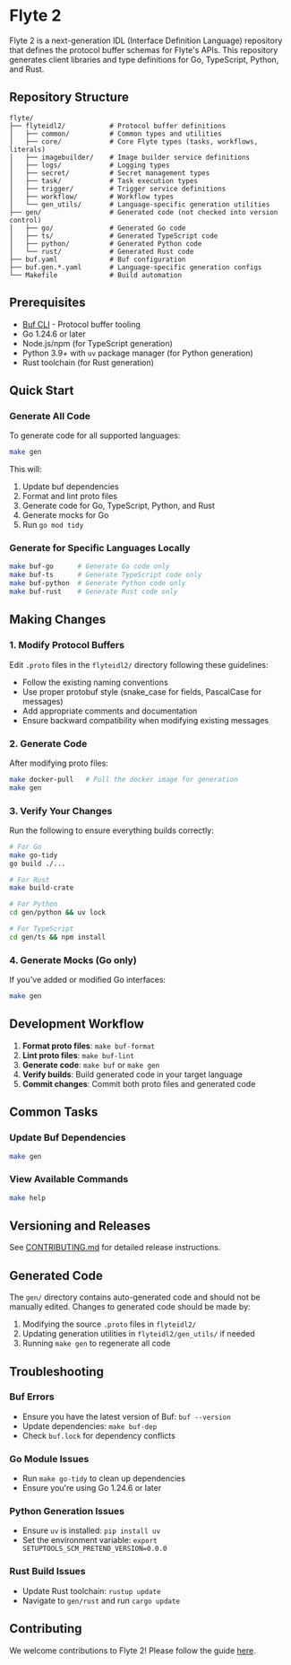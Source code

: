 # Flyte 2

Flyte 2 is a next-generation IDL (Interface Definition Language) repository that defines the protocol buffer schemas for Flyte's APIs. This repository generates client libraries and type definitions for Go, TypeScript, Python, and Rust.

## Repository Structure

```
flyte/
├── flyteidl2/           # Protocol buffer definitions
│   ├── common/          # Common types and utilities
│   ├── core/            # Core Flyte types (tasks, workflows, literals)
│   ├── imagebuilder/    # Image builder service definitions
│   ├── logs/            # Logging types
│   ├── secret/          # Secret management types
│   ├── task/            # Task execution types
│   ├── trigger/         # Trigger service definitions
│   ├── workflow/        # Workflow types
│   └── gen_utils/       # Language-specific generation utilities
├── gen/                 # Generated code (not checked into version control)
│   ├── go/              # Generated Go code
│   ├── ts/              # Generated TypeScript code
│   ├── python/          # Generated Python code
│   └── rust/            # Generated Rust code
├── buf.yaml             # Buf configuration
├── buf.gen.*.yaml       # Language-specific generation configs
└── Makefile             # Build automation
```

## Prerequisites

- [Buf CLI](https://buf.build/docs/installation) - Protocol buffer tooling
- Go 1.24.6 or later
- Node.js/npm (for TypeScript generation)
- Python 3.9+ with `uv` package manager (for Python generation)
- Rust toolchain (for Rust generation)

## Quick Start

### Generate All Code

To generate code for all supported languages:

```bash
make gen
```

This will:
1. Update buf dependencies
2. Format and lint proto files
3. Generate code for Go, TypeScript, Python, and Rust
4. Generate mocks for Go
5. Run `go mod tidy`

### Generate for Specific Languages Locally

```bash
make buf-go      # Generate Go code only
make buf-ts      # Generate TypeScript code only
make buf-python  # Generate Python code only
make buf-rust    # Generate Rust code only
```

## Making Changes

### 1. Modify Protocol Buffers

Edit `.proto` files in the `flyteidl2/` directory following these guidelines:
- Follow the existing naming conventions
- Use proper protobuf style (snake_case for fields, PascalCase for messages)
- Add appropriate comments and documentation
- Ensure backward compatibility when modifying existing messages

### 2. Generate Code

After modifying proto files:

```bash
make docker-pull   # Pull the docker image for generation
make gen
```

### 3. Verify Your Changes

Run the following to ensure everything builds correctly:

```bash
# For Go
make go-tidy
go build ./...

# For Rust
make build-crate

# For Python
cd gen/python && uv lock

# For TypeScript
cd gen/ts && npm install
```

### 4. Generate Mocks (Go only)

If you've added or modified Go interfaces:

```bash
make gen
```

## Development Workflow

1. **Format proto files**: `make buf-format`
2. **Lint proto files**: `make buf-lint`
3. **Generate code**: `make buf` or `make gen`
4. **Verify builds**: Build generated code in your target language
5. **Commit changes**: Commit both proto files and generated code

## Common Tasks

### Update Buf Dependencies

```bash
make gen
```

### View Available Commands

```bash
make help
```

## Versioning and Releases

See [CONTRIBUTING.md](CONTRIBUTING.md) for detailed release instructions.

## Generated Code

The `gen/` directory contains auto-generated code and should not be manually edited. Changes to generated code should be made by:
1. Modifying the source `.proto` files in `flyteidl2/`
2. Updating generation utilities in `flyteidl2/gen_utils/` if needed
3. Running `make gen` to regenerate all code

## Troubleshooting

### Buf Errors
- Ensure you have the latest version of Buf: `buf --version`
- Update dependencies: `make buf-dep`
- Check `buf.lock` for dependency conflicts

### Go Module Issues
- Run `make go-tidy` to clean up dependencies
- Ensure you're using Go 1.24.6 or later

### Python Generation Issues
- Ensure `uv` is installed: `pip install uv`
- Set the environment variable: `export SETUPTOOLS_SCM_PRETEND_VERSION=0.0.0`

### Rust Build Issues
- Update Rust toolchain: `rustup update`
- Navigate to `gen/rust` and run `cargo update`

## Contributing

We welcome contributions to Flyte 2! Please follow the guide [here](CONTRIBUTING.md).